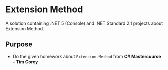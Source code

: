 # Extension Method
A solution containing .NET 5 (Console) and .NET Standard 2.1 projects about Extension Method.

## Purpose
- Do the given homework about `Extension Method` from **C# Mastercourse - Tim Corey**